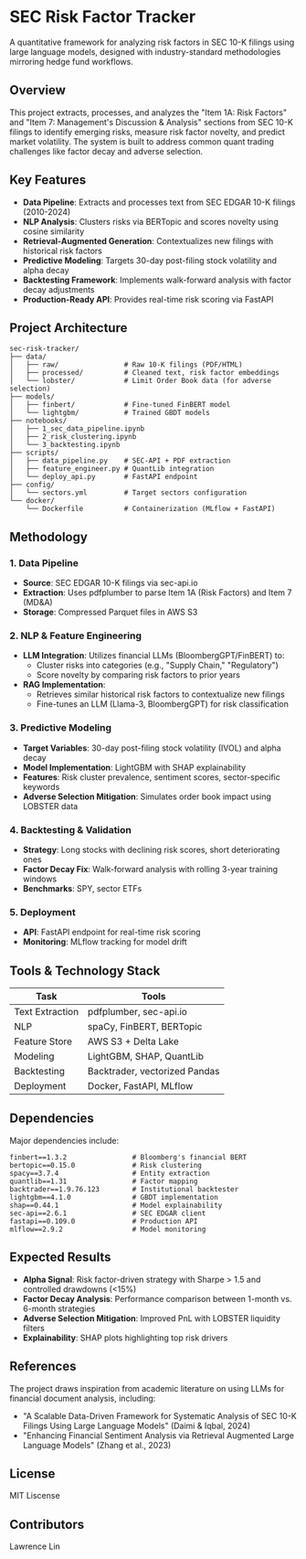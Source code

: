 # SEC Risk Factor Tracker

A quantitative framework for analyzing risk factors in SEC 10-K filings using large language models, designed with industry-standard methodologies mirroring hedge fund workflows.

## Overview

This project extracts, processes, and analyzes the "Item 1A: Risk Factors" and "Item 7: Management's Discussion & Analysis" sections from SEC 10-K filings to identify emerging risks, measure risk factor novelty, and predict market volatility. The system is built to address common quant trading challenges like factor decay and adverse selection.

## Key Features

- **Data Pipeline**: Extracts and processes text from SEC EDGAR 10-K filings (2010-2024)
- **NLP Analysis**: Clusters risks via BERTopic and scores novelty using cosine similarity
- **Retrieval-Augmented Generation**: Contextualizes new filings with historical risk factors
- **Predictive Modeling**: Targets 30-day post-filing stock volatility and alpha decay
- **Backtesting Framework**: Implements walk-forward analysis with factor decay adjustments
- **Production-Ready API**: Provides real-time risk scoring via FastAPI

## Project Architecture

```
sec-risk-tracker/
├── data/
│   ├── raw/                # Raw 10-K filings (PDF/HTML)
│   ├── processed/          # Cleaned text, risk factor embeddings
│   └── lobster/            # Limit Order Book data (for adverse selection)
├── models/
│   ├── finbert/            # Fine-tuned FinBERT model
│   └── lightgbm/           # Trained GBDT models
├── notebooks/
│   ├── 1_sec_data_pipeline.ipynb
│   ├── 2_risk_clustering.ipynb
│   └── 3_backtesting.ipynb
├── scripts/
│   ├── data_pipeline.py    # SEC-API + PDF extraction
│   ├── feature_engineer.py # QuantLib integration
│   └── deploy_api.py       # FastAPI endpoint
├── config/
│   └── sectors.yml         # Target sectors configuration
└── docker/
    └── Dockerfile          # Containerization (MLflow + FastAPI)
```

## Methodology

### 1. Data Pipeline

- **Source**: SEC EDGAR 10-K filings via sec-api.io 
- **Extraction**: Uses pdfplumber to parse Item 1A (Risk Factors) and Item 7 (MD&A)
- **Storage**: Compressed Parquet files in AWS S3

### 2. NLP & Feature Engineering

- **LLM Integration**: Utilizes financial LLMs (BloombergGPT/FinBERT) to:
  - Cluster risks into categories (e.g., "Supply Chain," "Regulatory")
  - Score novelty by comparing risk factors to prior years
- **RAG Implementation**:
  - Retrieves similar historical risk factors to contextualize new filings
  - Fine-tunes an LLM (Llama-3, BloombergGPT) for risk classification

### 3. Predictive Modeling

- **Target Variables**: 30-day post-filing stock volatility (IVOL) and alpha decay
- **Model Implementation**: LightGBM with SHAP explainability
- **Features**: Risk cluster prevalence, sentiment scores, sector-specific keywords
- **Adverse Selection Mitigation**: Simulates order book impact using LOBSTER data

### 4. Backtesting & Validation

- **Strategy**: Long stocks with declining risk scores, short deteriorating ones
- **Factor Decay Fix**: Walk-forward analysis with rolling 3-year training windows
- **Benchmarks**: SPY, sector ETFs

### 5. Deployment

- **API**: FastAPI endpoint for real-time risk scoring
- **Monitoring**: MLflow tracking for model drift

## Tools & Technology Stack

| Task | Tools |
|------|-------|
| Text Extraction | pdfplumber, sec-api.io |
| NLP | spaCy, FinBERT, BERTopic |
| Feature Store | AWS S3 + Delta Lake |
| Modeling | LightGBM, SHAP, QuantLib |
| Backtesting | Backtrader, vectorized Pandas |
| Deployment | Docker, FastAPI, MLflow |

## Dependencies

Major dependencies include:

```
finbert==1.3.2                # Bloomberg's financial BERT
bertopic==0.15.0              # Risk clustering
spacy==3.7.4                  # Entity extraction
quantlib==1.31                # Factor mapping
backtrader==1.9.76.123        # Institutional backtester
lightgbm==4.1.0               # GBDT implementation
shap==0.44.1                  # Model explainability
sec-api==2.6.1                # SEC EDGAR client
fastapi==0.109.0              # Production API
mlflow==2.9.2                 # Model monitoring
```

## Expected Results

- **Alpha Signal**: Risk factor-driven strategy with Sharpe > 1.5 and controlled drawdowns (<15%)
- **Factor Decay Analysis**: Performance comparison between 1-month vs. 6-month strategies
- **Adverse Selection Mitigation**: Improved PnL with LOBSTER liquidity filters
- **Explainability**: SHAP plots highlighting top risk drivers

## References

The project draws inspiration from academic literature on using LLMs for financial document analysis, including:

- "A Scalable Data-Driven Framework for Systematic Analysis of SEC 10-K Filings Using Large Language Models" (Daimi & Iqbal, 2024)
- "Enhancing Financial Sentiment Analysis via Retrieval Augmented Large Language Models" (Zhang et al., 2023)

## License

MIT Liscense

## Contributors

Lawrence Lin 